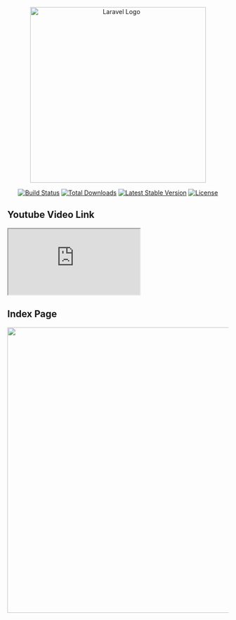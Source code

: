 <p align="center"><a href="https://laravel.com" target="_blank"><img src="https://raw.githubusercontent.com/laravel/art/master/logo-lockup/5%20SVG/2%20CMYK/1%20Full%20Color/laravel-logolockup-cmyk-red.svg" width="400" alt="Laravel Logo"></a></p>

<p align="center">
<a href="https://github.com/laravel/framework/actions"><img src="https://github.com/laravel/framework/workflows/tests/badge.svg" alt="Build Status"></a>
<a href="https://packagist.org/packages/laravel/framework"><img src="https://img.shields.io/packagist/dt/laravel/framework" alt="Total Downloads"></a>
<a href="https://packagist.org/packages/laravel/framework"><img src="https://img.shields.io/packagist/v/laravel/framework" alt="Latest Stable Version"></a>
<a href="https://packagist.org/packages/laravel/framework"><img src="https://img.shields.io/packagist/l/laravel/framework" alt="License"></a>
</p>

<h2>Youtube Video Link</h2>
<iframe src="https://www.youtube.com/embed/Dg-0z3o4C0w?si=IHnAfN52O1t0R3EV"></iframe>

<h2>Index Page</h2>
<img width="800" height="650" src="https://github.com/mahfuj14/crud_laracast11/assets/67245838/681ce2e0-36ca-4b6b-ae7e-ec2edae7bad9"></img>


